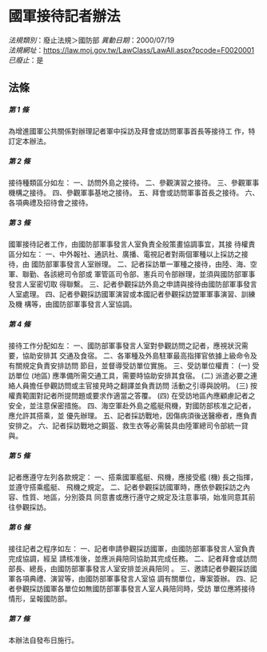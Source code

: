 # 國軍接待記者辦法

*法規類別*：廢止法規＞國防部
*異動日期*：2000/07/19  
*法規網址*：https://law.moj.gov.tw/LawClass/LawAll.aspx?pcode=F0020001
*已廢止*：是


## 法條
##### 第 1 條
為增進國軍公共關係對辦理記者軍中採訪及拜會或訪問軍事首長等接待工
作，特訂定本辦法。

##### 第 2 條
接待種類區分如左：
一、訪問外島之接待。
二、參觀演習之接待。
三、參觀軍事機構之接待。
四、參觀軍事基地之接待。
五、拜會或訪問軍事首長之接待。
六、各項典禮及招待會之接待。


##### 第 3 條
國軍接待記者工作，由國防部軍事發言人室負責全般策畫協調事宜，其接
待權責區分如左：
一、中外報社、通訊社、廣播、電視記者對兩個軍種以上採訪之接待，由
    國防部軍事發言人室辦理。
二、記者採訪單一軍種之接待，由陸、海、空軍、聯勤、各該總司令部或
    軍管區司令部、憲兵司令部辦理，並須與國防部軍事發言人室密切取
    得聯繫。
三、記者參觀採訪外島之申請與接待由國防部軍事發言人室處理。
四、記者參觀採訪國軍演習或本國記者參觀採訪盟軍軍事演習、訓練及機
    構等，由國防部軍事發言人室協調。


##### 第 4 條
接待工作分配如左：
一、國防部軍事發言人室對參觀訪問之記者，應視狀況需要，協助安排其
    交通及食宿。
二、各軍種及外島駐軍最高指揮官依據上級命令及有關規定負責安排訪問
    節目，並督導受訪單位實施。
三、受訪單位權責：
 (一) 受訪單位 (地區) 應準備所需交通工具，需要時協助安排其食宿。
 (二) 派遣必要之連絡人員擔任參觀訪問或主官接見時之翻譯並負責訪問
      活動之引導與說明。
 (三) 按權責範圍對記者所提問題或要求作適當之答覆。
 (四) 在受訪地區內應顧慮記者之安全，並注意保密措施。
四、海空軍赴外島之艦艇飛機，對國防部核准之記者，應允許其搭乘，並
    優先辦理。
五、記者採訪戰地，因傷病須後送醫療者，應負責安排之。
六、記者採訪戰地之鋼盔、救生衣等必需裝具由陸軍總司令部統一貸與。


##### 第 5 條
記者應遵守左列各款規定：
一、搭乘國軍艦艇、飛機，應接受艦 (機) 長之指揮，並遵守搭乘艦艇、
    飛機之規定。
二、記者參觀採訪國軍時，應依參觀採訪之內容、性質、地區，分別簽具
    同意書或應行遵守之規定及注意事項，始准同意其前往參觀採訪。


##### 第 6 條
接往記者之程序如左：
一、記者申請參觀採訪國軍，由國防部軍事發言人室負責完成協調，經呈
    請核准後，並應派員陪同協助其完成任務。
二、記者拜會或訪問部長、總長，由國防部軍事發言人室安排並派員陪同
    。
三、邀請記者參觀採訪國軍各項典禮、演習等，由國防部軍事發言人室協
    調有關單位，專案簽辦。
四、記者參觀採訪國軍各單位如無國防部軍事發言人室人員陪同時，受訪
    單位應將接待情形，呈報國防部。


##### 第 7 條
本辦法自發布日施行。


